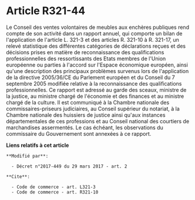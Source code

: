 # Article R321-44

Le Conseil des ventes volontaires de meubles aux enchères publiques rend compte de son activité dans un rapport annuel, qui
comporte un bilan de l'application de l'article L. 321-3 et des articles R. 321-10 à R. 321-17, un relevé statistique des
différentes catégories de déclarations reçues et des décisions prises en matière de reconnaissance des qualifications
professionnelles des ressortissants des Etats membres de l'Union européenne ou parties à l'accord sur l'Espace économique
européen, ainsi qu'une description des principaux problèmes survenus lors de l'application de la directive 2005/36/CE du
Parlement européen et du Conseil du 7 septembre 2005 modifiée relative à la reconnaissance des qualifications
professionnelles. Ce rapport est adressé au garde des sceaux, ministre de la justice, au ministre chargé de l'économie et des
finances et au ministre chargé de la culture. Il est communiqué à la Chambre nationale des commissaires-priseurs judiciaires,
au Conseil supérieur du notariat, à la Chambre nationale des huissiers de justice ainsi qu'aux instances départementales de
ces professions et au Conseil national des courtiers de marchandises assermentés. Le cas échéant, les observations du
commissaire du Gouvernement sont annexées à ce rapport.

**Liens relatifs à cet article**

	**Modifié par**:

	  - Décret n°2017-449 du 29 mars 2017 - art. 2

	**Cite**:

	  - Code de commerce - art. L321-3
	  - Code de commerce - art. R321-10
